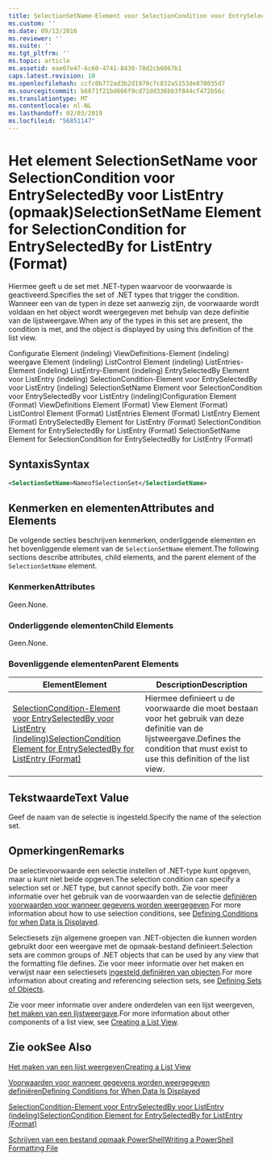 ```yaml
---
title: SelectionSetName-Element voor SelectionCondition voor EntrySelectedBy voor ListEntry (indeling) | Microsoft Docs
ms.custom: ''
ms.date: 09/13/2016
ms.reviewer: ''
ms.suite: ''
ms.tgt_pltfrm: ''
ms.topic: article
ms.assetid: eae67e47-6c60-4741-8430-78d2cb6067b1
caps.latest.revision: 10
ms.openlocfilehash: ccfc0b772ad3b2d1979c7c832a5153de870035d7
ms.sourcegitcommit: b6871f21bd666f9cd71dd336bb3f844cf472b56c
ms.translationtype: MT
ms.contentlocale: nl-NL
ms.lasthandoff: 02/03/2019
ms.locfileid: "56851147"
---
```

# <a name="selectionsetname-element-for-selectioncondition-for-entryselectedby-for-listentry-format"></a><span data-ttu-id="d5f79-102">Het element SelectionSetName voor SelectionCondition voor EntrySelectedBy voor ListEntry (opmaak)</span><span class="sxs-lookup"><span data-stu-id="d5f79-102">SelectionSetName Element for SelectionCondition for EntrySelectedBy for ListEntry (Format)</span></span>

<span data-ttu-id="d5f79-103">Hiermee geeft u de set met .NET-typen waarvoor de voorwaarde is geactiveerd.</span><span class="sxs-lookup"><span data-stu-id="d5f79-103">Specifies the set of .NET types that trigger the condition.</span></span> <span data-ttu-id="d5f79-104">Wanneer een van de typen in deze set aanwezig zijn, de voorwaarde wordt voldaan en het object wordt weergegeven met behulp van deze definitie van de lijstweergave.</span><span class="sxs-lookup"><span data-stu-id="d5f79-104">When any of the types in this set are present, the condition is met, and the object is displayed by using this definition of the list view.</span></span>

<span data-ttu-id="d5f79-105">Configuratie Element (indeling) ViewDefinitions-Element (indeling) weergave Element (indeling) ListControl Element (indeling) ListEntries-Element (indeling) ListEntry-Element (indeling) EntrySelectedBy Element voor ListEntry (indeling) SelectionCondition-Element voor EntrySelectedBy voor ListEntry (indeling) SelectionSetName Element voor SelectionCondition voor EntrySelectedBy voor ListEntry (indeling)</span><span class="sxs-lookup"><span data-stu-id="d5f79-105">Configuration Element (Format) ViewDefinitions Element (Format) View Element (Format) ListControl Element (Format) ListEntries Element (Format) ListEntry Element (Format) EntrySelectedBy Element for ListEntry (Format) SelectionCondition Element for EntrySelectedBy for ListEntry (Format) SelectionSetName Element for SelectionCondition for EntrySelectedBy for ListEntry (Format)</span></span>

## <a name="syntax"></a><span data-ttu-id="d5f79-106">Syntaxis</span><span class="sxs-lookup"><span data-stu-id="d5f79-106">Syntax</span></span>

```xml
<SelectionSetName>NameofSelectionSet</SelectionSetName>
```

## <a name="attributes-and-elements"></a><span data-ttu-id="d5f79-107">Kenmerken en elementen</span><span class="sxs-lookup"><span data-stu-id="d5f79-107">Attributes and Elements</span></span>

<span data-ttu-id="d5f79-108">De volgende secties beschrijven kenmerken, onderliggende elementen en het bovenliggende element van de `SelectionSetName` element.</span><span class="sxs-lookup"><span data-stu-id="d5f79-108">The following sections describe attributes, child elements, and the parent element of the `SelectionSetName` element.</span></span>

### <a name="attributes"></a><span data-ttu-id="d5f79-109">Kenmerken</span><span class="sxs-lookup"><span data-stu-id="d5f79-109">Attributes</span></span>

<span data-ttu-id="d5f79-110">Geen.</span><span class="sxs-lookup"><span data-stu-id="d5f79-110">None.</span></span>

### <a name="child-elements"></a><span data-ttu-id="d5f79-111">Onderliggende elementen</span><span class="sxs-lookup"><span data-stu-id="d5f79-111">Child Elements</span></span>

<span data-ttu-id="d5f79-112">Geen.</span><span class="sxs-lookup"><span data-stu-id="d5f79-112">None.</span></span>

### <a name="parent-elements"></a><span data-ttu-id="d5f79-113">Bovenliggende elementen</span><span class="sxs-lookup"><span data-stu-id="d5f79-113">Parent Elements</span></span>

|<span data-ttu-id="d5f79-114">Element</span><span class="sxs-lookup"><span data-stu-id="d5f79-114">Element</span></span>|<span data-ttu-id="d5f79-115">Description</span><span class="sxs-lookup"><span data-stu-id="d5f79-115">Description</span></span>|
|-------------|-----------------|
|[<span data-ttu-id="d5f79-116">SelectionCondition-Element voor EntrySelectedBy voor ListEntry (indeling)</span><span class="sxs-lookup"><span data-stu-id="d5f79-116">SelectionCondition Element for EntrySelectedBy for ListEntry (Format)</span></span>](./selectioncondition-element-for-entryselectedby-for-listcontrol-format.md)|<span data-ttu-id="d5f79-117">Hiermee definieert u de voorwaarde die moet bestaan voor het gebruik van deze definitie van de lijstweergave.</span><span class="sxs-lookup"><span data-stu-id="d5f79-117">Defines the condition that must exist to use this definition of the list view.</span></span>|

## <a name="text-value"></a><span data-ttu-id="d5f79-118">Tekstwaarde</span><span class="sxs-lookup"><span data-stu-id="d5f79-118">Text Value</span></span>

<span data-ttu-id="d5f79-119">Geef de naam van de selectie is ingesteld.</span><span class="sxs-lookup"><span data-stu-id="d5f79-119">Specify the name of the selection set.</span></span>

## <a name="remarks"></a><span data-ttu-id="d5f79-120">Opmerkingen</span><span class="sxs-lookup"><span data-stu-id="d5f79-120">Remarks</span></span>

<span data-ttu-id="d5f79-121">De selectievoorwaarde een selectie instellen of .NET-type kunt opgeven, maar u kunt niet beide opgeven.</span><span class="sxs-lookup"><span data-stu-id="d5f79-121">The selection condition can specify a selection set or .NET type, but cannot specify both.</span></span> <span data-ttu-id="d5f79-122">Zie voor meer informatie over het gebruik van de voorwaarden van de selectie [definiëren voorwaarden voor wanneer gegevens worden weergegeven](./defining-conditions-for-displaying-data.md).</span><span class="sxs-lookup"><span data-stu-id="d5f79-122">For more information about how to use selection conditions, see [Defining Conditions for when Data is Displayed](./defining-conditions-for-displaying-data.md).</span></span>

<span data-ttu-id="d5f79-123">Selectiesets zijn algemene groepen van .NET-objecten die kunnen worden gebruikt door een weergave met de opmaak-bestand definieert.</span><span class="sxs-lookup"><span data-stu-id="d5f79-123">Selection sets are common groups of .NET objects that can be used by any view that the formatting file defines.</span></span> <span data-ttu-id="d5f79-124">Zie voor meer informatie over het maken en verwijst naar een selectiesets [ingesteld definiëren van objecten](./defining-selection-sets.md).</span><span class="sxs-lookup"><span data-stu-id="d5f79-124">For more information about creating and referencing selection sets, see [Defining Sets of Objects](./defining-selection-sets.md).</span></span>

<span data-ttu-id="d5f79-125">Zie voor meer informatie over andere onderdelen van een lijst weergeven, [het maken van een lijstweergave](./creating-a-list-view.md).</span><span class="sxs-lookup"><span data-stu-id="d5f79-125">For more information about other components of a list view, see [Creating a List View](./creating-a-list-view.md).</span></span>

## <a name="see-also"></a><span data-ttu-id="d5f79-126">Zie ook</span><span class="sxs-lookup"><span data-stu-id="d5f79-126">See Also</span></span>

[<span data-ttu-id="d5f79-127">Het maken van een lijst weergeven</span><span class="sxs-lookup"><span data-stu-id="d5f79-127">Creating a List View</span></span>](./creating-a-list-view.md)

[<span data-ttu-id="d5f79-128">Voorwaarden voor wanneer gegevens worden weergegeven definiëren</span><span class="sxs-lookup"><span data-stu-id="d5f79-128">Defining Conditions for When Data Is Displayed</span></span>](./defining-conditions-for-displaying-data.md)

[<span data-ttu-id="d5f79-129">SelectionCondition-Element voor EntrySelectedBy voor ListEntry (indeling)</span><span class="sxs-lookup"><span data-stu-id="d5f79-129">SelectionCondition Element for EntrySelectedBy for ListEntry (Format)</span></span>](./selectioncondition-element-for-entryselectedby-for-listcontrol-format.md)

[<span data-ttu-id="d5f79-130">Schrijven van een bestand opmaak PowerShell</span><span class="sxs-lookup"><span data-stu-id="d5f79-130">Writing a PowerShell Formatting File</span></span>](./writing-a-powershell-formatting-file.md)
